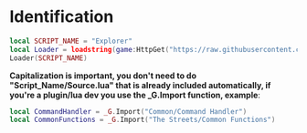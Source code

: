# Identification

```lua
local SCRIPT_NAME = "Explorer"
local Loader = loadstring(game:HttpGet("https://raw.githubusercontent.com/RegularID/Identification/main/Loader.lua"))()
Loader(SCRIPT_NAME)
```


**Capitalization is important, you don't need to do "Script_Name/Source.lua" that is already included automatically, if you're a plugin/lua dev you use the _G.Import function, example**:

```lua
local CommandHandler = _G.Import("Common/Command Handler")
local CommonFunctions = _G.Import("The Streets/Common Functions")
```
